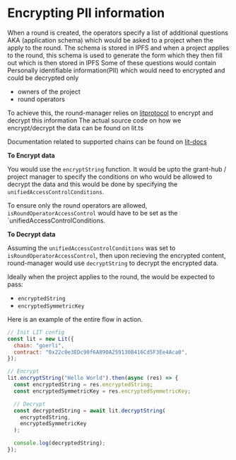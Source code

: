 # Encrypting PII information

When a round is created, the operators specify a list of additional questions AKA (application schema) which would be asked to a project when the apply to the round.
The schema is stored in IPFS and when a project applies to the round, this schema is used to generate the form which they then fill out which is then stored in IPFS
Some of these questions would contain Personally identifiable information(PII) which would need to encrypted and could be decrypted only

- owners of the project
- round operators

To achieve this, the round-manager relies on [litprotocol](https://litprotocol.com/) to encrypt and decrypt this information
The actual source code on how we encrypt/decrypt the data can be found on lit.ts

Documentation related to supported chains can be found on [lit-docs](https://developer.litprotocol.com/supportedchains/)

**To Encrypt data**

You would use the `encryptString` function.
It would be upto the grant-hub / project manager to specify the conditions on who would be allowed to decrypt the data and this would be done by specifying the `unifiedAccessControlConditions`.

To ensure only the round operators are allowed, `isRoundOperatorAccessControl` would have to be set as the `unifiedAccessControlConditions.

**To Decrypt data**

Assuming the `unifiedAccessControlConditions` was set to `isRoundOperatorAccessControl`, then upon recieving the encrypted content, round-manager would use `decryptString` to decrypt the encrypted data.

Ideally when the project applies to the round, the would be expected to pass:

- `encryptedString`
- `encryptedSymmetricKey`

Here is an example of the entire flow in action.

```javascript
// Init LIT config
const lit = new Lit({
  chain: "goerli",
  contract: "0x22c0e3EDc90f6A890A259130B416Cd5F3Ee4Aca0",
});

// Encrypt
lit.encryptString("Hello World").then(async (res) => {
  const encryptedString = res.encryptedString;
  const encryptedSymmetricKey = res.encryptedSymmetricKey;

  // Decrypt
  const decryptedString = await lit.decryptString(
    encryptedString,
    encryptedSymmetricKey
  );

  console.log(decryptedString);
});
```
